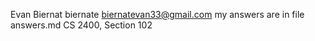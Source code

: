 Evan Biernat
biernate
biernatevan33@gmail.com
my answers are in file answers.md
CS 2400, Section 102
